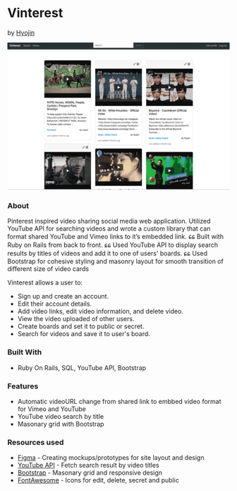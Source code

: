# Vinterest #
by [Hyojin](https://github.com/jinnic)

![](vinterest.gif)

### About ###

Pinterest inspired video sharing social media web
application. Utilized YouTube API for searching videos
and wrote a custom library that can format shared
YouTube and Vimeo links to it’s embedded link.
ɕɕ Built with Ruby on Rails from back to front.
ɕɕ Used YouTube API to display search results by titles
of videos and add it to one of users' boards.
ɕɕ Used Bootstrap for cohesive styling and masonry
layout for smooth transition of different size of video
cards

Vinterest allows a user to:
* Sign up and create an account.
* Edit their account details.
* Add video links, edit video information, and delete video.
* View the video uploaded of other users.
* Create boards and set it to public or secret.
* Search for videos and save it to user's board.


### Built With ###
* Ruby On Rails, SQL, YouTube API, Bootstrap

### Features ###
* Automatic videoURL change from shared link to embbed video format for Vimeo and YouTube
* YouTube video search by title
* Masonary grid with Bootstrap

### Resources used ###
* [Figma](https://www.figma.com/) - Creating mockups/prototypes for site layout and design
* [YouTube API](https://developers.google.com/youtube/v3) - Fetch search result by video titles
* [Bootstrap](https://getbootstrap.com/) - Masonary grid and responsive design
* [FontAwesome](FontAwesome) - Icons for edit, delete, secret and public

